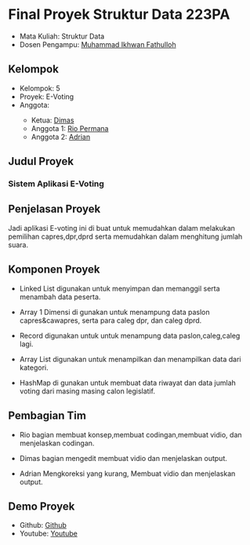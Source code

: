 # Final Proyek Struktur Data 223PA
<ul>
  <li>Mata Kuliah: Struktur Data</li>
  <li>Dosen Pengampu: <a href="https://github.com/Muhammad-Ikhwan-Fathulloh">Muhammad Ikhwan Fathulloh</a></li>
</ul>

## Kelompok
<ul>
  <li>Kelompok: 5</li>
  <li>Proyek: E-Voting </li>
  <li>Anggota:</li>
  <ul>
    <li>Ketua: <a href="https://github.com/dimasamar">Dimas</a></li>
    <li>Anggota 1: <a href="https://github.com/Rioprmn">Rio Permana</a></li>
    <li>Anggota 2: <a href="https://github.com/adrianrsmna">Adrian</a></li>
  </ul>
</ul>

## Judul Proyek
<h3>Sistem Aplikasi E-Voting</3>

## Penjelasan Proyek
<p>Jadi aplikasi E-voting ini di buat untuk memudahkan dalam melakukan 
  pemilihan capres,dpr,dprd serta memudahkan dalam menghitung jumlah suara.</p>

## Komponen Proyek
<ul>
  <li><p>Linked List digunakan untuk menyimpan dan memanggil serta menambah data peserta.</p></li>
  <li><p>Array 1 Dimensi di gunakan untuk menampung data paslon capres&cawapres, serta para caleg dpr, dan caleg dprd.</p></li>
  <li><p>Record digunakan untuk untuk menampung data paslon,caleg,caleg lagi.</p></li>
  <li><p>Array List digunakan untuk menampilkan dan menampilkan data dari kategori.</p></li>
  <li><p>HashMap di gunakan untuk membuat data riwayat dan data jumlah voting dari masing masing calon legislatif.</p></li>
</ul>

## Pembagian Tim
<ul>
  <li><p>Rio bagian membuat konsep,membuat codingan,membuat vidio, dan menjelaskan codingan.</p></li>
  <li><p>Dimas bagian mengedit membuat vidio dan menjelaskan output.</p></li>
  <li><p>Adrian Mengkoreksi yang kurang, Membuat vidio dan menjelaskan output.</p></li>
</ul>

## Demo Proyek
<ul>
  <li>Github: <a href="https://github.com/Rioprmn/Tugas_Uas">Github</a></li>
  <li>Youtube: <a href="https://youtu.be/moX4aOQ8r3w?si=mKBN0raVpDWuszqQ">Youtube</a></li>
</ul>

